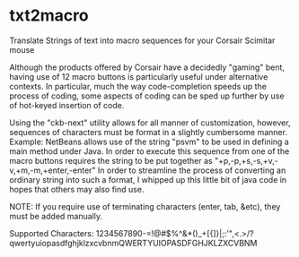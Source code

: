 # txt2macro
Translate Strings of text into macro sequences for your Corsair Scimitar mouse

Although the products offered by Corsair have a decidedly "gaming" bent,
having use of 12 macro buttons is particularly useful under alternative contexts.
In particular, much the way code-completion speeds up the process of coding,
some aspects of coding can be sped up further by use of hot-keyed insertion of code.

Using the "ckb-next" utility allows for all manner of customization, however, sequences
of characters must be format in a slightly cumbersome manner.
Example: NetBeans allows use of the string "psvm" to be used in defining a main method
under Java. In order to execute this sequence from one of the macro buttons requires
the string to be put together as "+p,-p,+s,-s,+v,-v,+m,-m,+enter,-enter"
In order to streamline the process of converting an ordinary string into such a format,
I whipped up this little bit of java code in hopes that others may also find use.

NOTE: If you require use of terminating characters (enter, tab, &etc), they must be added
manually.

Supported Characters:
1234567890-=!@#$%^&*()_+[{]}\|;:'",<.>/?
qwertyuiopasdfghjklzxcvbnmQWERTYUIOPASDFGHJKLZXCVBNM
